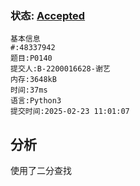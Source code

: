 ### 状态: [Accepted](http://dsbpython.openjudge.cn/dspythonbook/solution/48337942/)
```
基本信息
#:48337942
题目:P0140
提交人:B-2200016628-谢艺
内存:3648kB
时间:37ms
语言:Python3
提交时间:2025-02-23 11:01:07
```
## 分析
使用了二分查找

